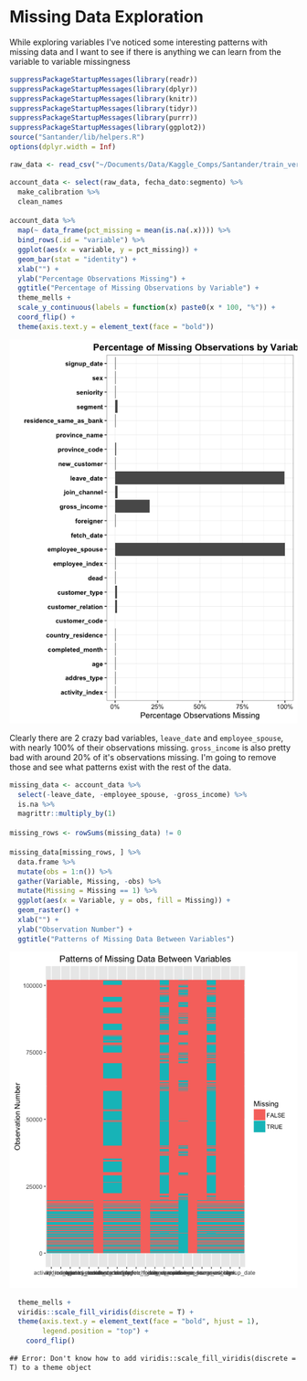 # Missing Data Exploration

While exploring variables I've noticed some interesting patterns with 
missing data and I want to see if there is anything we can learn from 
the variable to variable missingness


```r
suppressPackageStartupMessages(library(readr))
suppressPackageStartupMessages(library(dplyr))
suppressPackageStartupMessages(library(knitr))
suppressPackageStartupMessages(library(tidyr))
suppressPackageStartupMessages(library(purrr))
suppressPackageStartupMessages(library(ggplot2))
source("Santander/lib/helpers.R")
options(dplyr.width = Inf)
```

```r
raw_data <- read_csv("~/Documents/Data/Kaggle_Comps/Santander/train_ver2.csv", col_types = col_types)
```

```r
account_data <- select(raw_data, fecha_dato:segmento) %>% 
  make_calibration %>%
  clean_names

account_data %>%
  map(~ data_frame(pct_missing = mean(is.na(.x)))) %>% 
  bind_rows(.id = "variable") %>%
  ggplot(aes(x = variable, y = pct_missing)) +
  geom_bar(stat = "identity") +
  xlab("") +
  ylab("Percentage Observations Missing") +
  ggtitle("Percentage of Missing Observations by Variable") +
  theme_mells +
  scale_y_continuous(labels = function(x) paste0(x * 100, "%")) +
  coord_flip() +
  theme(axis.text.y = element_text(face = "bold"))
```

![plot of chunk missing_by_var](../graphs///missing_by_var-1.png)

Clearly there are 2 crazy bad variables, `leave_date` and `employee_spouse`,
with nearly 100% of their observations missing. `gross_income` is also
pretty bad with around 20% of it's observations missing. I'm going to remove
those and see what patterns exist with the rest of the data. 



```r
missing_data <- account_data %>%
  select(-leave_date, -employee_spouse, -gross_income) %>%
  is.na %>%
  magrittr::multiply_by(1)

missing_rows <- rowSums(missing_data) != 0

missing_data[missing_rows, ] %>%
  data.frame %>%
  mutate(obs = 1:n()) %>%
  gather(Variable, Missing, -obs) %>% 
  mutate(Missing = Missing == 1) %>%
  ggplot(aes(x = Variable, y = obs, fill = Missing)) +
  geom_raster() +
  xlab("") +
  ylab("Observation Number") +
  ggtitle("Patterns of Missing Data Between Variables")
```

![plot of chunk missing_around](../graphs///missing_around-1.png)

```r
  theme_mells +
  viridis::scale_fill_viridis(discrete = T) +
  theme(axis.text.y = element_text(face = "bold", hjust = 1),
        legend.position = "top") +
    coord_flip()
```

```
## Error: Don't know how to add viridis::scale_fill_viridis(discrete = T) to a theme object
```

